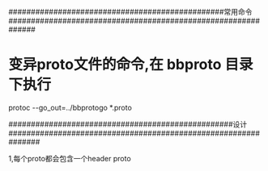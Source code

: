 ################################################常用命令############################################################### 变异proto文件的命令,在 bbproto 目录下执行protoc --go_out=../bbprotogo *.proto##################################################设计###############################################################1,每个proto都会包含一个header proto